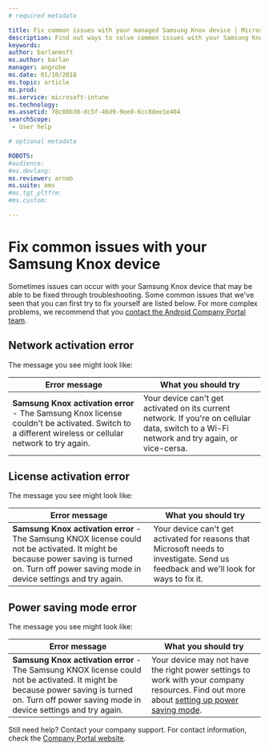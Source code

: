```yaml
---
# required metadata

title: Fix common issues with your managed Samsung Knox device | Microsoft Docs
description: Find out ways to solve common issues with your Samsung Knox device.
keywords:
author: barlanmsft
ms.author: barlan
manager: angrobe
ms.date: 01/10/2018
ms.topic: article
ms.prod:
ms.service: microsoft-intune
ms.technology:
ms.assetid: 78c08b30-dc5f-46d9-9ee8-6cc8dee1e404
searchScope:
 - User help

# optional metadata

ROBOTS:  
#audience:
#ms.devlang:
ms.reviewer: arnab
ms.suite: ems
#ms.tgt_pltfrm:
#ms.custom:

---
```


# Fix common issues with your Samsung Knox device

Sometimes issues can occur with your Samsung Knox device that may be able to be fixed through troubleshooting. Some common issues that we've seen that you can first try to fix yourself are listed below. For more complex problems, we recommend that you [contact the Android Company Portal team](https://github.com/MicrosoftDocs/IntuneDocs/blob/master/intune-user-help/send-logs-to-microsoft-android.md).

## Network activation error

The message you see might look like:

|Error message|What you should try|
|---|---|
|**Samsung Knox activation error** - The Samsung Knox license couldn't be activated. Switch to a different wireless or cellular network to try again.|Your device can't get activated on its current network. If you're on cellular data, switch to a Wi-Fi network and try again, or vice-cersa.|

## License activation error

The message you see might look like:

|Error message|What you should try|
|---|---|
|**Samsung Knox activation error** - The Samsung KNOX license could not be activated. It might be because power saving is turned on. Turn off power saving mode in device settings and try again.|Your device can't get activated for reasons that Microsoft needs to investigate. Send us feedback and we'll look for ways to fix it.|

## Power saving mode error

The message you see might look like:

|Error message|What you should try|
|---|---|
|**Samsung Knox activation error** - The Samsung KNOX license could not be activated. It might be because power saving is turned on. Turn off power saving mode in device settings and try again. |Your device may not have the right power settings to work with your company resources. Find out more about [setting up power saving mode](power-saving-mode-android.md).|

Still need help? Contact your company support. For contact information, check the [Company Portal website](https://portal.manage.microsoft.com#HelpDeskDialog).
